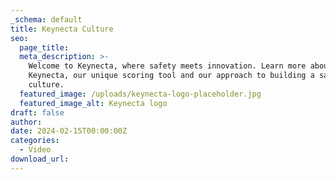```yaml
---
_schema: default
title: Keynecta Culture
seo:
  page_title:
  meta_description: >-
    Welcome to Keynecta, where safety meets innovation. Learn more about
    Keynecta, our unique scoring tool and our approach to building a safety
    culture.
  featured_image: /uploads/keynecta-logo-placeholder.jpg
  featured_image_alt: Keynecta logo
draft: false
author:
date: 2024-02-15T00:00:00Z
categories:
  - Video
download_url:
---
```

<div class="cms-embed"></div>